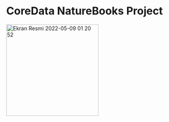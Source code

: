 # CoreData NatureBooks Project



<img width="245" alt="Ekran Resmi 2022-05-09 01 20 52" src="https://user-images.githubusercontent.com/85077754/167318236-9e3f2f17-8c42-4682-8225-45992cd7492f.png">


